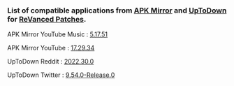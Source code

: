 ### List of compatible applications from [APK Mirror](https://www.apkmirror.com) and [UpToDown](https://en.uptodown.com) for [ReVanced Patches](https://github.com/revanced/revanced-patches).
APK Mirror YouTube Music : [5.17.51](https://www.apkmirror.com/apk/google-inc/youtube-music)

APK Mirror YouTube : [17.29.34](https://www.apkmirror.com/apk/google-inc/youtube)

UpToDown Reddit : [2022.30.0](https://reddit-official-app.en.uptodown.com)

UpToDown Twitter : [9.54.0-Release.0](https://twitter.en.uptodown.com)

